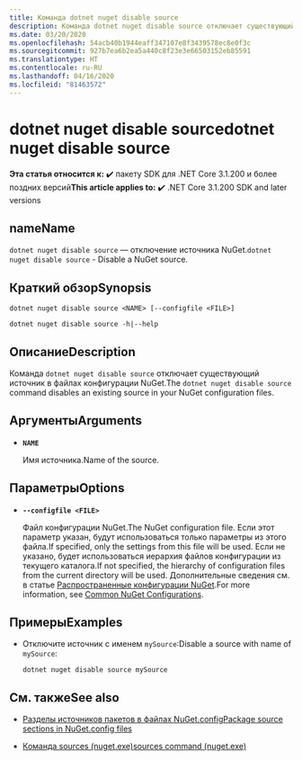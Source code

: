 ```yaml
---
title: Команда dotnet nuget disable source
description: Команда dotnet nuget disable source отключает существующий источник в файлах конфигурации NuGet.
ms.date: 03/20/2020
ms.openlocfilehash: 54acb40b1944eaff347107e8f3439578ec8e0f3c
ms.sourcegitcommit: 927b7ea6b2ea5a440c8f23e3e66503152eb85591
ms.translationtype: HT
ms.contentlocale: ru-RU
ms.lasthandoff: 04/16/2020
ms.locfileid: "81463572"
---
```

# <a name="dotnet-nuget-disable-source"></a><span data-ttu-id="a00c9-103">dotnet nuget disable source</span><span class="sxs-lookup"><span data-stu-id="a00c9-103">dotnet nuget disable source</span></span>

<span data-ttu-id="a00c9-104">**Эта статья относится к:** ✔️ пакету SDK для .NET Core 3.1.200 и более поздних версий</span><span class="sxs-lookup"><span data-stu-id="a00c9-104">**This article applies to:** ✔️ .NET Core 3.1.200 SDK and later versions</span></span>

## <a name="name"></a><span data-ttu-id="a00c9-105">name</span><span class="sxs-lookup"><span data-stu-id="a00c9-105">Name</span></span>

<span data-ttu-id="a00c9-106">`dotnet nuget disable source` — отключение источника NuGet.</span><span class="sxs-lookup"><span data-stu-id="a00c9-106">`dotnet nuget disable source` - Disable a NuGet source.</span></span>

## <a name="synopsis"></a><span data-ttu-id="a00c9-107">Краткий обзор</span><span class="sxs-lookup"><span data-stu-id="a00c9-107">Synopsis</span></span>

```dotnetcli
dotnet nuget disable source <NAME> [--configfile <FILE>]

dotnet nuget disable source -h|--help
```

## <a name="description"></a><span data-ttu-id="a00c9-108">Описание</span><span class="sxs-lookup"><span data-stu-id="a00c9-108">Description</span></span>

<span data-ttu-id="a00c9-109">Команда `dotnet nuget disable source` отключает существующий источник в файлах конфигурации NuGet.</span><span class="sxs-lookup"><span data-stu-id="a00c9-109">The `dotnet nuget disable source` command disables an existing source in your NuGet configuration files.</span></span>

## <a name="arguments"></a><span data-ttu-id="a00c9-110">Аргументы</span><span class="sxs-lookup"><span data-stu-id="a00c9-110">Arguments</span></span>

- **`NAME`**

  <span data-ttu-id="a00c9-111">Имя источника.</span><span class="sxs-lookup"><span data-stu-id="a00c9-111">Name of the source.</span></span>

## <a name="options"></a><span data-ttu-id="a00c9-112">Параметры</span><span class="sxs-lookup"><span data-stu-id="a00c9-112">Options</span></span>

- **`--configfile <FILE>`**

  <span data-ttu-id="a00c9-113">Файл конфигурации NuGet.</span><span class="sxs-lookup"><span data-stu-id="a00c9-113">The NuGet configuration file.</span></span> <span data-ttu-id="a00c9-114">Если этот параметр указан, будут использоваться только параметры из этого файла.</span><span class="sxs-lookup"><span data-stu-id="a00c9-114">If specified, only the settings from this file will be used.</span></span> <span data-ttu-id="a00c9-115">Если не указано, будет использоваться иерархия файлов конфигурации из текущего каталога.</span><span class="sxs-lookup"><span data-stu-id="a00c9-115">If not specified, the hierarchy of configuration files from the current directory will be used.</span></span> <span data-ttu-id="a00c9-116">Дополнительные сведения см. в статье [Распространенные конфигурации NuGet](https://docs.microsoft.com/nuget/consume-packages/configuring-nuget-behavior).</span><span class="sxs-lookup"><span data-stu-id="a00c9-116">For more information, see [Common NuGet Configurations](https://docs.microsoft.com/nuget/consume-packages/configuring-nuget-behavior).</span></span>

## <a name="examples"></a><span data-ttu-id="a00c9-117">Примеры</span><span class="sxs-lookup"><span data-stu-id="a00c9-117">Examples</span></span>

- <span data-ttu-id="a00c9-118">Отключите источник с именем `mySource`:</span><span class="sxs-lookup"><span data-stu-id="a00c9-118">Disable a source with name of `mySource`:</span></span>

  ```dotnetcli
  dotnet nuget disable source mySource
  ```

## <a name="see-also"></a><span data-ttu-id="a00c9-119">См. также</span><span class="sxs-lookup"><span data-stu-id="a00c9-119">See also</span></span>

- [<span data-ttu-id="a00c9-120">Разделы источников пакетов в файлах NuGet.config</span><span class="sxs-lookup"><span data-stu-id="a00c9-120">Package source sections in NuGet.config files</span></span>](/nuget/reference/nuget-config-file#package-source-sections)

- [<span data-ttu-id="a00c9-121">Команда sources (nuget.exe)</span><span class="sxs-lookup"><span data-stu-id="a00c9-121">sources command (nuget.exe)</span></span>](/nuget/reference/cli-reference/cli-ref-sources)
